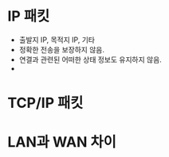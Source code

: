 # IP 패킷
* 출발지 IP, 목적지 IP, 기타
* 정확한 전송을 보장하지 않음.
* 연결과 관련된 어떠한 상태 정보도 유지하지 않음.
* 

# TCP/IP 패킷


# LAN과 WAN 차이